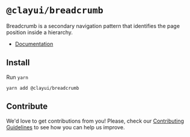# `@clayui/breadcrumb`

Breadcrumb is a secondary navigation pattern that identifies the page position inside a hierarchy.

-   [Documentation](https://clayui.com/docs/components/breadcrumb.html)

## Install

Run `yarn`

```shell
yarn add @clayui/breadcrumb
```

## Contribute

We'd love to get contributions from you! Please, check our [Contributing Guidelines](https://github.com/liferay/clay/blob/master/CONTRIBUTING.md) to see how you can help us improve.
